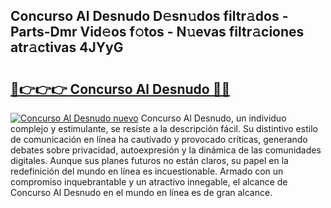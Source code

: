 ## Concurso Al Desnudo D𝚎sn𝚞dos filtr𝚊dos - Parts-Dmr Vid𝚎os f𝚘tos - N𝚞evas filtr𝚊ciones atr𝚊ctivas 4JYyG

# <h2><a href="http://mb5uk4j.tromn.icu/?c=Concurso+Al+Desnudo">🔗👉👉👉 Concurso Al Desnudo 🔗🔗</a></h2>

[![Concurso Al Desnudo nuevo](https://i.imgur.com/pEAQMta.gif)](http://mb5uk4j.tromn.icu/?c=Concurso+Al+Desnudo)
Concurso Al Desnudo, un individuo complejo y estimulante, se resiste a la descripción fácil. Su distintivo estilo de comunicación en línea ha cautivado y provocado críticas, generando debates sobre privacidad, autoexpresión y la dinámica de las comunidades digitales. Aunque sus planes futuros no están claros, su papel en la redefinición del mundo en línea es incuestionable. Armado con un compromiso inquebrantable y un atractivo innegable, el alcance de Concurso Al Desnudo en el mundo en línea es de gran alcance.
